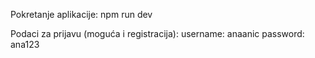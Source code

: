 Pokretanje aplikacije: npm run dev

Podaci za prijavu (moguća i registracija): 
username: anaanic
password: ana123


                